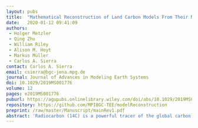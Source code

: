 ```yaml
---
layout: pubs
title:  "Mathematical Reconstruction of Land Carbon Models From Their Numerical Output: Computing Soil Radiocarbon From 12C Dynamics"
date:   2020-01-12 09:41:09
authors: 
 - Holger Metzler
 - Qing Zhu
 - William Riley
 - Alison M. Hoyt
 - Markus Müller
 - Carlos A. Sierra
contact: Carlos A. Sierra
email: csierra@bgc-jena.mpg.de
journal: Journal of Advances in Modeling Earth Systems
doi: 10.1029/2019MS001776
volume: 12 
pages: e2019MS001776
puburl: https://agupubs.onlinelibrary.wiley.com/doi/abs/10.1029/2019MS001776
repository: https://github.com/MPIBGC-TEE/modelReconstruction
preprint: /raw/master/Manuscript/mainRev1.pdf
abstract: 'Radiocarbon (14C) is a powerful tracer of the global carbon cycle that is commonly used to assess carbon cycling rates in various Earth system reservoirs and as a benchmark to assess model performance. Therefore, it has been recommended that Earth System Models (ESMs) participating in the Coupled Model Intercomparison Project Phase 6 report predicted radiocarbon values for relevant carbon pools. However, a detailed representation of radiocarbon dynamics may be an impractical burden on model developers. Here, we present an alternative approach to compute radiocarbon values from the numerical output of an ESM that does not explicitly represent these dynamics. The approach requires computed 12C stocks and fluxes among all carbon pools for a particular simulation of the model. From this output, a time‐dependent linear compartmental system is computed with its respective state‐transition matrix. Using transient atmospheric 14C values as inputs, the state‐transition matrix is then applied to compute radiocarbon values for each pool, the average value for the entire system, and component fluxes. We demonstrate the approach with ELMv1‐ECA, the land component of an ESM model that explicitly represents 12C, and 14C in 7 soil pools and 10 vertical layers. Results from our proposed method are highly accurate (relative error <0.01%) compared with the ELMv1‐ECA 12C and 14C predictions, demonstrating the potential to use this approach in CMIP6 and other model simulations that do not explicitly represent 14C.'
---
```


